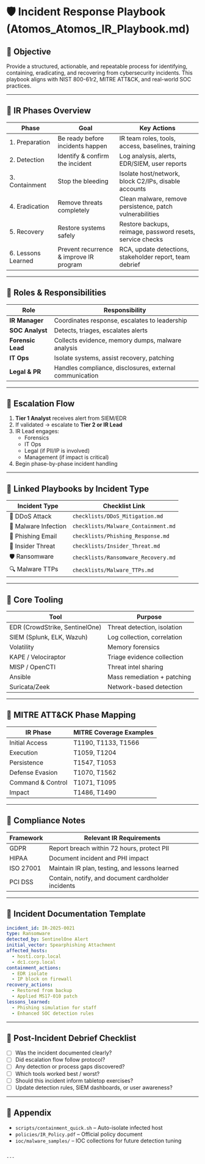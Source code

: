 # 🛡️ Incident Response Playbook (Atomos_Atomos_IR_Playbook.md)

## 🎯 Objective
Provide a structured, actionable, and repeatable process for identifying, containing, eradicating, and recovering from cybersecurity incidents. This playbook aligns with NIST 800-61r2, MITRE ATT&CK, and real-world SOC practices.

---

## 📍 IR Phases Overview

| Phase            | Goal                                           | Key Actions |
|------------------|------------------------------------------------|-------------|
| 1. Preparation    | Be ready before incidents happen               | IR team roles, tools, access, baselines, training |
| 2. Detection      | Identify & confirm the incident                | Log analysis, alerts, EDR/SIEM, user reports |
| 3. Containment    | Stop the bleeding                              | Isolate host/network, block C2/IPs, disable accounts |
| 4. Eradication    | Remove threats completely                      | Clean malware, remove persistence, patch vulnerabilities |
| 5. Recovery       | Restore systems safely                         | Restore backups, reimage, password resets, service checks |
| 6. Lessons Learned| Prevent recurrence & improve IR program        | RCA, update detections, stakeholder report, team debrief |

---

## 👥 Roles & Responsibilities

| Role             | Responsibility |
|------------------|----------------|
| **IR Manager**    | Coordinates response, escalates to leadership |
| **SOC Analyst**   | Detects, triages, escalates alerts |
| **Forensic Lead** | Collects evidence, memory dumps, malware analysis |
| **IT Ops**        | Isolate systems, assist recovery, patching |
| **Legal & PR**    | Handles compliance, disclosures, external communication |

---

## 🔀 Escalation Flow

1. **Tier 1 Analyst** receives alert from SIEM/EDR
2. If validated → escalate to **Tier 2 or IR Lead**
3. IR Lead engages:
   - Forensics
   - IT Ops
   - Legal (if PII/IP is involved)
   - Management (if impact is critical)
4. Begin phase-by-phase incident handling

---

## 📁 Linked Playbooks by Incident Type

| Incident Type       | Checklist Link                       |
|---------------------|---------------------------------------|
| 🛑 DDoS Attack       | `checklists/DDoS_Mitigation.md`       |
| 🧬 Malware Infection | `checklists/Malware_Containment.md`   |
| 🎣 Phishing Email    | `checklists/Phishing_Response.md`     |
| 🧍 Insider Threat    | `checklists/Insider_Threat.md`        |
| 🛡️ Ransomware        | `checklists/Ransomware_Recovery.md`   |
| 🔍 Malware TTPs      | `checklists/Malware_TTPs.md`          |

---

## 🧰 Core Tooling

| Tool         | Purpose                     |
|--------------|-----------------------------|
| EDR (CrowdStrike, SentinelOne) | Threat detection, isolation |
| SIEM (Splunk, ELK, Wazuh) | Log collection, correlation |
| Volatility   | Memory forensics            |
| KAPE / Velociraptor | Triage evidence collection |
| MISP / OpenCTI | Threat intel sharing      |
| Ansible      | Mass remediation + patching |
| Suricata/Zeek | Network-based detection     |

---

## 🧠 MITRE ATT&CK Phase Mapping

| IR Phase         | MITRE Coverage Examples                    |
|------------------|--------------------------------------------|
| Initial Access   | T1190, T1133, T1566                        |
| Execution        | T1059, T1204                               |
| Persistence      | T1547, T1053                               |
| Defense Evasion  | T1070, T1562                               |
| Command & Control| T1071, T1095                               |
| Impact           | T1486, T1490                               |

---

## 📜 Compliance Notes

| Framework | Relevant IR Requirements                         |
|-----------|---------------------------------------------------|
| GDPR      | Report breach within 72 hours, protect PII        |
| HIPAA     | Document incident and PHI impact                  |
| ISO 27001 | Maintain IR plan, testing, and lessons learned    |
| PCI DSS   | Contain, notify, and document cardholder incidents|

---

## 📌 Incident Documentation Template

```yaml
incident_id: IR-2025-0021
type: Ransomware
detected_by: SentinelOne Alert
initial_vector: Spearphishing Attachment
affected_hosts:
  - host1.corp.local
  - dc1.corp.local
containment_actions:
  - EDR isolate
  - IP block on firewall
recovery_actions:
  - Restored from backup
  - Applied MS17-010 patch
lessons_learned:
  - Phishing simulation for staff
  - Enhanced SOC detection rules
````

---

## 🔄 Post-Incident Debrief Checklist

* [ ] Was the incident documented clearly?
* [ ] Did escalation flow follow protocol?
* [ ] Any detection or process gaps discovered?
* [ ] Which tools worked best / worst?
* [ ] Should this incident inform tabletop exercises?
* [ ] Update detection rules, SIEM dashboards, or user awareness?

---

## 🚀 Appendix

* `scripts/containment_quick.sh` – Auto-isolate infected host
* `policies/IR_Policy.pdf` – Official policy document
* `ioc/malware_samples/` – IOC collections for future detection tuning

```

---
